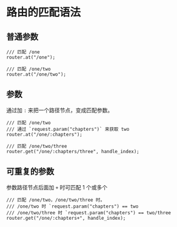 # 路由的匹配语法

## 普通参数

```rust,noplayground
/// 匹配 /one
router.at("/one");

/// 匹配 /one/two
router.at("/one/two");
```

## 参数

通过加 `:` 来把一个路径节点，变成匹配参数。

```rust,noplayground
/// 匹配 /one/two
/// 通过 `request.param("chapters")` 来获取 two
router.at("/one/:chapters");

/// 匹配 /one/two/three
router.get("/one/:chapters/three", handle_index);
```

## 可重复的参数

参数路径节点后面加 `+` 时可匹配 1 个或多个

```rust,noplayground
/// 匹配 /one/two，/one/two/three 时。
/// /one/two 时 `request.param("chapters") == two
/// /one/two/three 时 `request.param("chapters") == two/three
router.get("/one/:chapters+", handle_index);
```

